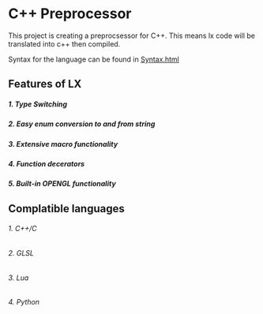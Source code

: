 # C++ Preprocessor

This project is creating a preprocsessor for C++. This means lx code will be translated into c++ then compiled.

Syntax for the language can be found in [Syntax.html](https://github.com/PashaBibko/CPP-Preproceser/blob/main/Syntax.html)

## Features of LX

##### 1. Type Switching

##### 2. Easy enum conversion to and from string

##### 3. Extensive macro functionality

##### 4. Function decerators

##### 5. Built-in OPENGL functionality

## Complatible languages

###### 1. C++/C
###### 2. GLSL
###### 3. Lua
###### 4. Python
